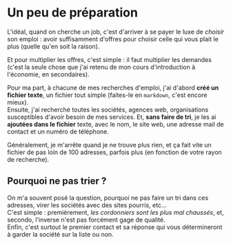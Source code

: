 # Un peu de préparation

L'idéal, quand on cherche un job, c'est d'arriver à se payer le luxe de *choisir* son emploi : avoir suffisamment d'offres pour choisir celle qui vous plait le plus (quelle qu'en soit la raison).

Et pour multiplier les offres, c'est simple : il faut multiplier les demandes (c'est la seule chose que j'ai retenu de mon cours d'introduction à l'économie, en secondaires).

Pour ma part, à chacune de mes recherches d'emploi, j'ai d'abord **créé un fichier texte**, un fichier tout simple (faites-le en `markdown`, c'est encore mieux).  
Ensuite, j'ai recherché toutes les sociétés, agences web, organisations susceptibles d'avoir besoin de mes services. Et, **sans faire de tri**, je les ai **ajoutées dans le fichier** texte, avec le nom, le site web, une adresse mail de contact et un numéro de téléphone.

Généralement, je m'arrête quand je ne trouve plus rien, et ça fait vite un fichier de pas loin de 100 adresses, parfois plus (en fonction de votre rayon de recherche).

## Pourquoi ne pas trier ?

On m'a souvent posé la question, pourquoi ne pas faire un tri dans ces adresses, virer les sociétés avec des sites pourris, etc…  
C'est simple : premièrement, *les cordonniers sont les plus mal chaussés*, et, secondo, l'inverse n'est pas forcément gage de qualité.  
Enfin, c'est surtout le premier contact et sa réponse qui vous détermineront à garder la société sur la liste ou non.
